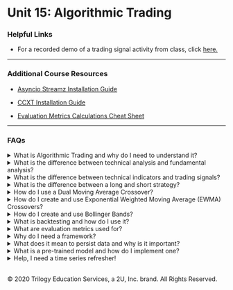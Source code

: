 # Unit 15: Algorithmic Trading

### Helpful Links

* For a recorded demo of a trading signal activity from class, click [here.](Activities_walkthrough.md)


---

### Additional Course Resources

* [Asyncio Streamz Installation Guide](Asyncio_Streamz_Install_Guide.md)

* [CCXT Installation Guide](CCXT_Install_Guide.md)

* [Evaluation Metrics Calculations Cheat Sheet](EvaluationsCalculationGuide.md)


---

### FAQs

<details>
<summary>What is Algorithmic Trading and why do I need to understand it?</summary><br>

Algorithmic trading is the trading of stocks using automated computer generated buy/sell decisions. This type of trading is becoming more and more popular in the FinTech world largely because it can be backtested with historical and current data to prove profitability and for its ability to mitigate profit loss due to human error. Some algorithmic trading strategies use the technology to inform their end decisions, while others run on auto-pilot - predicting and executing trades autonomously.

Algorithmic trading bots consist of three components:
- Signals:  Information that is useful for predicting the asset movement (such as performance and evaluation metrics, public sentiment).
- Entry Rules:  A decision rule telling you when to buy an asset (such as when a signal reaches a pre-specified, high enough level).
- Exit Rules:  A decision rule telling you when to sell or dispose of an asset (such as when a signal reaches a pre-specified, low enough level).
</details>
<details>
<summary>What is the difference between technical analysis and fundamental analysis?</summary><br>

The two major schools of thought in trading analysis are technical and fundamental analysis. They are both are beneficial techniques used to develop trading strategies, however the methods of each are quite different.
<blockquote>

<details>
<summary>Technical Analysis</summary><br>

Technical analysis is used to determine the value of a stock based only on the patterns and trends in its price movements and volume. Examples of technical analysis methods are Moving Averages and Bollinger Bands. Technical analysts look for known patterns in the trend lines these methods produce, such as pennants, flags and wedges. Using these patterns, they attempt to predict the stock's future movements. For an overview list of technical indicator patterns, check out [this](https://www.investopedia.com/articles/technical/112601.asp) Investopedia article.

<br>
</details>
<details>
<summary>Fundamental Analysis</summary><br>

Fundamental analysis attempts to determine the value of a stock based on qualitative factors like management style and business model, quantitative factors such as balance sheet numbers, and even emotional and subjective factors like public sentiment. Fundamental analysts create complicated mathmatical forecasting models based on these factors, making many assumptions and applying different weights to various factors.

<br>
</details>

</blockquote><br>
</details>


</details>
<details>
<summary>What is the difference between technical indicators and trading signals?</summary><br>

Technical indicators are metrics used to evaluate stock price movements, while trading signals are the point which those indicators suggest a time to buy or sell. A good trading strategy will utlize both as one plays off the other.

<blockquote>
<details>
<summary>Technical Indicators</summary><br>

Falling under the umbrella of technical analysis, a technical indicator is a data-driven metric that uses trading data such as closing price and volume to analyze the short or long-term price movements occurring over a specified period. For example, a 20-day simple moving average is a technical indicator representing a rolling 20-day mean of a stock's closing prices.

<br>
</details>
<details>
<summary>Trading Signals</summary><br>

A trading signal is the point at which a technical indicator, such as the crossover of two moving averages (short MA and long MA), suggests an opportunity for action--namely whether an individual trader or algorithmic trading program should issue a buy or sell order for a security (such as a stock) at that point in time.

<br>
</details>

</blockquote><br>
</details>

</details>
<details>
<summary>What is the difference between a long and short strategy?</summary><br>

Both long and short strategies are attempts at profitting off the buying and selling of financial assets, however the methods of profitting are quite different.

A long strategy is perhaps the most simple to understand and the most commonly used. Going long is the classic - *buy low and sell high* strategy most of us are accustomed to when we think of profitting on a sale. To use this strategy the asset is purchased at the lowest price and sold at the highest price, the profit is the difference.

A short strategy is much more difficult to conceptualize. To short a stock or financial asset, is to make a profit off the decline in value, which seems counterintuitive to many of us at first glance. To better understand, let's use an example scenario.
<blockquote><br>
Let's say that Bob owns 100 shares of *World's Best Co. Inc.* and they are each valued at $100, making their total value $1,000.

You've been researching the *World's Best Co. Inc.* and you've found some information that leads you to believe its not really the best after all, and that it's stock is well over-valued at $100 per share. You think its overvalued enough that the price is going to tank. You ask to borrow Bob's shares, and he agrees, temporarily transferring ownership of the shares to you (kind of like renting a home is the temporary transfer of many ownership rights). Now that you own the shares, even though its temporary, you can sell them!  You sell all 100 shares for $100 each for a $1,000 cash injection - Nice job!

Not long after you do this, the price per share does in fact tank - down to $25 per share. You can now buy 100 shares of the stock yourself at a total price of $250 to replace the borrowed stock you sold. Just in time too, because you are scheduled to return Bob's 100 shares to him tomorrow per your contract agreement!  You transfer all 100 shares of stock back to Bob, while keeping the $750 profit you made on the sale!

You may wonder, what's in it for Bob?  Don't worry - Bob will you charge you interest and fees on the renting of his stock, after all, its a risk to him to rent it out in case you don't return it. But this is one of many reasons why shorting a stock can be both risky and profitable.<br>
<br>

</blockquote><br>
</details>
<details>
<summary>How do I use a Dual Moving Average Crossover?</summary>
<font size = "2">

_For ease of explanation, this example will use a **long strategy**. For a refresher on the difference between **long and short strategies**, see the above section on _long/short strategy_ in this FAQ._</font>

<blockquote>
<details>
<summary>What it is:</summary><br>
The dual moving average crossover utilizes short and long term simple moving averages. When these two trend lines are plotted, they will move in the same direction on the chart and will eventually cross over each other. The value at the time of the crossover is considered the crossover point - a type of technical indicator.

Check out the [moving average refresher](Moving_Average_Refresher.md) if you need a quick refresh on how moving averages work!
<br>

<br>
</details>
<details>
<summary>How to use it:</summary><br>

If the short-term moving average line goes above the long-term moving average line, the indicator suggests that the price will be rising higher than the historical average in the short term.

If the short-term moving average line dips below the long-term moving average line, the indicator suggests that the price will be dropping lower than the historical average in the short term.

In the following candlestick chart for Bitcoin, you can see the dual moving average lines and the crossover points, indicating entry (buy signal) and exit (sell signal) points:

<img src=Images/dual_ma_cross.png width=700><br>
</details>
<details>
<summary>How to create it:</summary><br>

The dual moving average crossover can be created by using Pandas functionality. In the following steps we'll start with a simple example DataFrame with a datetime index and column of closing stock prices.

<img src=Images/signals_df.PNG width=150>
<blockquote><br>
<details>
<summary>Step One: Signal, STMA, and LTMA Columns</summary><br>

First we initialize a `Signals` column, then create our short and long term moving average columns using the `.rolling()` and `.mean()` methods:

```python
# Set the short window and long windows
short_window = 50
long_window = 100

# Generate the short and long moving averages (50 and 100 days, respectively)
signals_df['Signal'] = 0.0
signals_df['SMA50'] = signals_df['Close'].rolling(window=short_window).mean()
signals_df['SMA100'] = signals_df['Close'].rolling(window=long_window).mean()

signals_df.tail()
```
<img src=Images/signals_df_sma.PNG width=250>
<br>


</details><br>
<details>
<summary>Step Two: Creating the Signal Values</summary><br>


Next we create the signals themselves using `np.where()`. The code begins at the start of the short rolling window because the values prior to that are null. We accomplish this by slicing the column with a colon after the short_window variable: `signals_df[short_window:]`. The complete code loos like this:
```python
# Generate the trading signal (1 or 0) to when the short window is less than the long
# Note: Use 1 when the SMA50 is less than SMA100 and 0 for when it is not.
signals_df["Signal"][short_window:] = np.where(
    signals_df["SMA50"][short_window:] < signals_df["SMA100"][short_window:], 1.0, 0.0
)
```
Don't let the above code confuse you!  It is simply checking if the STMA is smaller than the LTMA and inserted a 1 if it is. A small snippet of the values generated can be seen below:

<img src=Images/signals_df_values.PNG width=350>
</details><br>
<details>
<summary>Step Three: Creating the Entry/Exit Points</summary><br>

The next step is to take the `.diff()` of the `Signals` column and add it to the DataFrame. Remember, `.diff` just subtracts one cell from the previous and provides the difference:

<img src=Images/signals_df_diff.PNG width=350>
</details><br>
<details>
<summary>Step Four: Visualizing the Indicators</summary><br>

Finally, the entry/exit points can be visualized using the following code:
```python
# Visualize exit position relative to close price
exit = signals_df[signals_df['Entry/Exit'] == -1.0]['Close'].hvplot.scatter(
    color='red',
    legend=False,
    ylabel='Price in $',
    width=1000,
    height=400)

# Visualize entry position relative to close price
entry = signals_df[signals_df['Entry/Exit'] == 1.0]['Close'].hvplot.scatter(
    color='green',
    legend=False,
    ylabel='Price in $',
    width=1000,
    height=400)

# Visualize close price for the investment
security_close = signals_df[['Close']].hvplot(
    line_color='lightgray',
    ylabel='Price in $',
    width=1000,
    height=400)

# Visualize moving averages
moving_avgs = signals_df[['SMA50', 'SMA100']].hvplot(
    ylabel='Price in $',
    width=1000,
    height=400)

# Overlay plots
entry_exit_plot = security_close * moving_avgs * entry * exit
entry_exit_plot.opts(xaxis=None)
```
<img src=Images/signals_df_plot.PNG width=800>

</details>
</blockquote><br>
</details>

</blockquote><br>
</details>
</details>
<details>
<summary>How do I create and use Exponential Weighted Moving Average (EWMA) Crossovers?</summary>
<font size = "2">

_For ease of explanation, this example will use a **long strategy**. For a refresher on the difference between **long and short strategies**, see the above section on _long/short strategy_ in this FAQ._</font>
<blockquote>
<details>
<summary>What it is:</summary><br>

The EWMA crossover works in much the same way as the dual moving average crossover, except instead of a simple moving average, it utilizes short and long term exponentially weighted moving averages. Because the most recent prices are more heavily weighted and because the smaller window has less time included, the short term EWMA is considered a fast moving trend line with more momentum than its long term EWMA counterpart.

These two variables are subsequently referred to as a *fast close* for short term EWMA and a *slow close* for long term EWMA. Much like the dual moving average crossover, when these two trend lines are plotted, they will move in the same direction on the chart and will eventually cross over each other. The value at the time of the crossover is considered the crossover point - a type of technical indicator.<br>

Check out the [moving average refresher](Moving_Average_Refresher.md) if you need a quick refresh on how moving averages work!

<br>
</details>
<details>
<summary>How to use it:</summary><br>

If the fast close trend line goes above the slow close trend line, the indicator suggests that the price will be rising higher than the historical average in the short term.

If the fast close trend line dips below the slow close trend average line, the indicator suggests that the price will be dropping lower than the historical average in the short term.

In the following candlestick chart for Bitcoin, you can see the exponentially weighted moving average lines and the crossover points, indicating entry (buy signal) and exit (sell signal) points:

<img src=Images/dual_ewma_cross.png width=700><br>
</details>
<details>
<summary>How to create it:</summary><br>

The exponentially weighted moving average crossover can be created by using Pandas functionality. In the following steps we'll start with a simple example DataFrame with a datetime index and column of closing stock prices.
```python
import numpy as np
import pandas as pd
import hvplot.pandas
from pathlib import Path
```
<img src=Images/signals_ewm_df.PNG width=150>
<blockquote><br>
<details>
<summary>Step One: Signal, Fast_Close, and Slow_Close Columns</summary><br>

First we initialize a `Signal` column, then create our short and long term moving average columns using the `.ewm()` and `.mean()` methods:

```python
# Set the short window and long windows
fast_close = 1
slow_close = 10

# Generate the fast and slow close exponentially weighted moving averages (1 and 10 days, respectively)
signals_df['Fast_Close'] = signals_df['Close'].ewm(halflife=short_window).mean()
signals_df['Slow_Close'] = signals_df['Close'].ewm(halflife=long_window).mean()
signals_df['Signal'] = 0.0

signals_df.tail()
```
<img src=Images/signals_df_ema.PNG width=250>
<br>


</details><br>
<details>
<summary>Step Two: Creating the Signal Values</summary><br>


Next we create the signals themselves using `np.where()`. The code begins at the start of the fast_close window because the values prior to that are null. We accomplish this by slicing the column with a colon after the short_window variable: `signals_df[short_window:]`. The complete code loos like this:
```python
# Generate the trading signal (1 or 0) to when the fast_close is less than the slow_close
# Note: Use 1 when the fast_close is less than the slow_close and 0 for when it is not.
signals_df["Signal"][short_window:] = np.where(
    signals_df["fast_close"][short_window:] < signals_df["slow_close"][short_window:], 1.0, 0.0
)
```
Don't let the above code confuse you!  It is simply checking if the fast close price is smaller than the slow close price and inserting a 1 if it is.

</details><br>
<details>
<summary>Step Three: Creating the Entry/Exit Points</summary><br>

The next step is to take the `.diff()` of the `Signals` column and add it to the DataFrame. Remember, `.diff` just subtracts one cell from the previous and provides the difference:

<img src=Images/signals_df_ewm_diff.PNG width=350>
</details><br>
<details>
<summary>Step Four: Visualizing the Indicators</summary><br>

Finally, the entry/exit points can be visualized using the code below. You'll notice there are many more entry/exit points than with the DMAC.  This is because the exponentially weighted moving averages cause the price action to move faster:
```python
# Visualize exit position relative to close price
exit = signals_df[signals_df['Entry/Exit'] == -1.0]['Close'].hvplot.scatter(
    color='red',
    legend=False,
    ylabel='Price in $',
    width=1000,
    height=400)

# Visualize entry position relative to close price
entry = signals_df[signals_df['Entry/Exit'] == 1.0]['Close'].hvplot.scatter(
    color='green',
    legend=False,
    ylabel='Price in $',
    width=1000,
    height=400)

# Visualize close price for the investment
security_close = signals_df[['Close']].hvplot(
    line_color='lightgray',
    ylabel='Price in $',
    width=1000,
    height=400)

# Visualize exponentially weighted moving averages
moving_avgs = signals_df[['Fast_Close', 'Slow_Close']].hvplot(
    ylabel='Price in $',
    width=1000,
    height=400)

# Overlay plots
entry_exit_plot = security_close * moving_avgs * entry * exit
entry_exit_plot.opts(xaxis=None)
```
<img src=Images/signals_df_ewm_plot.PNG width=800>

</details>
</blockquote><br>
</details>
</blockquote><br>

</details>
<details>
<summary>How do I create and use Bollinger Bands?</summary>
<font size = "2">

_For ease of explanation, this example will use a **long strategy**. For a refresher on the difference between **long and short strategies**, see the above section on _long/short strategy_ in this FAQ._</font>

<blockquote>
<details>
<summary>What it is:</summary><br>

Bollinger Bands are a set of lines representing a positive and negative standard deviation away from the simple moving average (SMA) of the asset's closing price.<br>

These lines create _bands_ that move across the plot, creating an area of empty space. The area within this space represents where the closing price _should_ tend to be. The entry/exit signals are generated when the closing price trend line moves out of that area and dips either below or above the bottom and top barriers of the bands.

Check out the [moving average refresher](Moving_Average_Refresher.md) if you need a quick refresh on how moving averages work!

<br>
</details>
<details>
<summary>How to use it:</summary><br>

When the closing price trend line moves below the lower band, a long (buy) opportunity exists as the signal suggests that the price action will tend to move upwards and more in line with where the price _should be_ (within the standard deviation area of the bands).

When the closing price trend line moves above the upper band, a short (sell) opportunity exists as the signal suggests that the price action will tend to move lower and more in line with where the price _should be_ (within the standard deviation area of the bands).

<img src=Images/Boll-Bands.png width=700><br>


</details>
<details>
<summary>How to create it:</summary><br>

The dual moving average crossover can be created by using Pandas functionality. In the following steps we'll start with a simple example DataFrame with a datetime index and column of closing stock prices. We will also need to import the following dependences:
```python
import numpy as np
import pandas as pd
import hvplot.pandas
from pathlib import Path
```

<img src=Images/signals_bb_df.PNG width=150>
<blockquote>
<details>
<summary>Step One: Generate the daily return column:</summary><br>

We begin by adding a column to hold our daily return values:

```python
# Drop NAs and calculate daily percent return
btc_df['daily_return'] = btc_df['Close'].dropna().pct_change()
btc_df
```
<img src=Images/bb_df.PNG width=500>

</details>

<details>
<summary>Step Two: Generate the values used to create bands:</summary><br>

Next, we generate the values that are subsequently used to create the bands themselves.  We use a rolling standard deviation to do this, after which the upper and lower bounds of the bands are creating by adding or substracting the mid_band from the standard deviation respectively:

```python
# Drop NAs and calculate daily percent return
btc_df['daily_return'] = btc_df['Close'].dropna().pct_change()
btc_df# Set bollinger band window
bollinger_window = 20

# Calculate rolling mean and standard deviation
btc_df['bollinger_mid_band'] = btc_df['Close'].rolling(window=bollinger_window).mean()
btc_df['bollinger_std'] = btc_df['Close'].rolling(window=20).std()

# Calculate upper and lowers bands of bollinger band
btc_df['bollinger_upper_band']  = btc_df['bollinger_mid_band'] + (btc_df['bollinger_std'] * 1)
btc_df['bollinger_lower_band']  = btc_df['bollinger_mid_band'] - (btc_df['bollinger_std'] * 1)
```

<img src=Images/bb_bands_df.PNG width=500>

</details>
<details>
<summary>Step Three: Plot the bands!</summary><br>

We can finally polot our bollinger bandS as follows:

```python
btc_df[['Close','bollinger_mid_band','bollinger_upper_band','bollinger_lower_band']].plot(figsize=(20,10))
```
<img src=Images/bb_df_plot.PNG width=800>

</details>
</details>
</blockquote><br>

</details>
<details>
<summary>What is backtesting and how do I use it?</summary><br>

The term sounds more complicated that it actually is - backtesting is simply the testing of your trading strategy using historical data in a simulated scenario. The results indicate how much the gains and losses would have been if the strategy had been implemented on a dummy portfolio of predetermined share size with a dummy capital amount of a predetermined size. Typically `500` is chosen for the portfolio size and `$100,000` is chosen for the available capital.

For an example of backtest simulation check out the steps below:

<blockquote>
<details>
<summary>Step One: </summary><br>

To conduct the simulation in Jupyter, the portfolio size and capital amount are set in variables so they can be easily inserted to our code:
```python
# Set initial capital
initial_capital = float(100000)
# Set the share size
share_size = 500
```
The portfolio size, or *position*, is set in a column titled `Position` and is coded to equal `500` when the crossover signal is 1 by multipying our share size by the signal:
```python
# Take a 500 share position where the dual moving average crossover is 1 (SMA50 is greater than SMA100)
signals_df['Position'] = share_size * signals_df['Signal']
```
This inserts a column as seen below: **Lori to update this picture to show column headers**
<img src=Images/active-positions.png>
</details>
<details>
<summary>Step Two: </summary><br>

Next, a columm is inserted indicating the share size purchase or sale, depending on the entry/exit points. If there is an entry point, the share size is  `500` if there is an exit point, the share size is `-500`. This is creating by running `.diff()` on the `Position` column.

```python
# Find the points in time where a 500 share position is bought or sold
signals_df['Entry/Exit Position'] = signals_df['Position'].diff()
```

This inserts a column as seen below: **update image**

<img src=Images/entry-exit-positions.png>
</details>
<details>
<summary>Step Three: </summary><br>

Next, the column `Portfolio Holdings` is inserted to represent the cumulative investment in the chosen stock over time. These values are obtained by multiplying the closing prices of the stock by the cumulative sum for entry/exit positions of 500 shares - or in this case the `Entry/Exity Position` column:

```python
# Multiply share price by entry/exit positions and get the cumulatively sum
signals_df['Portfolio Holdings'] = signals_df['close'] * signals_df['Entry/Exit Position'].cumsum()
```
This inserts a column as seen below: **update image**
</details>
<details>
<summary>Step Three: </summary><br>

We now add another new column to represent the remaining cash value of our capital as we make our psuedo investments. To calculate this value, we subtract the `initial_capital` from the product of the `close` prices and the cumulative sum of the `Entry/Exit Position`:

```python
# Subtract the initial capital by the portfolio holdings to get the amount of liquid cash in the portfolio
signals_df['Portfolio Cash'] = initial_capital - (signals_df['close'] * signals_df['Entry/Exit Position']).cumsum()
```
This inserts a column as seen below: **update image**
</details>
<details>
<summary>Step Four: </summary><br>

Next, we add the values of the `Portfolio Cash` column to the values of the `Portfolio Holdings` column to create a new column of values - `Portfolio Total`. This column represents the total value of the portfolio over time.

```python

# Get the total portfolio value by adding the cash amount by the portfolio holdings (or investments)
signals_df['Portfolio Total'] = signals_df['Portfolio Cash'] + signals_df['Portfolio Holdings']
```
This inserts a column as seen below: **update image**
</details>
<details>
<summary>Step Five: </summary><br>

The final step before plotting is to generate the daily and cumulative returns. The `Portfolio Daily Returns` column is populated by using `.pct_change()` on the `Portfolio Total` column. The `Portfolio Cumulative Returns` column is populated using `cumprod()` on the newly generated `Portfolio Daily Returns` column.
```python
# Calculate the portfolio daily returns
signals_df['Portfolio Daily Returns'] = signals_df['Portfolio Total'].pct_change()

# Calculate the cumulative returns
signals_df['Portfolio Cumulative Returns'] = (1 + signals_df['Portfolio Daily Returns']).cumprod() - 1
```
This inserts columns as seen below: **update image**

</details>
<details>
<summary>Step Six: </summary><br>

Finally, we can visualize the simulation and thus the overal success or failure of our strategy by plotting the values.

```python
# Visualize exit position relative to total portfolio value
exit = signals_df[signals_df['Entry/Exit'] == -1.0]['Portfolio Total'].hvplot.scatter(
    color='red',
    legend=False,
    ylabel='Total Portfolio Value',
    width=1000,
    height=400
)

# Visualize entry position relative to total portfolio value
entry = signals_df[signals_df['Entry/Exit'] == 1.0]['Portfolio Total'].hvplot.scatter(
    color='green',
    legend=False,
    ylabel='Total Portfolio Value',
    width=1000,
    height=400
)

# Visualize total portoflio value for the investment
total_portfolio_value = signals_df[['Portfolio Total']].hvplot(
    line_color='lightgray',
    ylabel='Total Portfolio Value',
    width=1000,
    height=400
)

# Overlay plots
portfolio_entry_exit_plot = total_portfolio_value * entry * exit
portfolio_entry_exit_plot.opts(xaxis=None)
```
The above code generates a chart like the one below. This allows us to visualize our simulation. We can see our entry/exit points in red/green respectively, and we can see the trend line of the value of the portfolio rise over time. This particular simulation increased the initial capital from $100,000 to a total portfolio value of $132,975:

<img src=Images/sim_visualization.PNG>

</details>

</blockquote><br>
</details>
</details>
<details>
<summary>What are evaluation metrics used for?</summary><br>

Evaluation metrics are calculations used to assess the value of trades. Used in conjunction with your trading algorithms, they can be used to analyze it's performance and plan for needed adjustments. In class we cover the following evluation metrics:

- **Cumulative Return:** the total/aggregated amount of gains and losses for an investment. Cumulative return is measured across time and not for a given time period.

- **Annual Return:** a time-weighted annual percentage representing the return on an investment over a period of time.

- **Annual Volatility:** the annualized degree of variation in trading prices over time.

- **Sharpe Ratio:** The return of investment compared to its risk, measured by the difference between the return on investment and the risk-free return.

- **Downside Deviation/Return:** The measure of risk for returns that are below the minimum acceptable return.

- **Sortino Ratio:** The quotient of harmful volatility and overall volatility. The Sortino ratio focuses on downside deviation rather than the standard deviation.

A cheat sheet to these calculations can be seen [here.](EvaluationsCalculationGuide.md)

</details>

<details>
<summary>Why do I need a framework?</summary><br>

A framework is much like a template for your code. Its a programming technique that organizes code into a workflow that can easily be reused and applied to different scenarios. Just as a libary like Pandas can provide prebuilt code to be easily inserted into your program, the framework provides prebuilt structure and organization into which that code can be inserted. The code inside the framework can be easily changed to fit new data, but the flow of the code remains the same.

The trading framework we build in class, provides a work flow for building an entire dashboard to visualize a trading strategy. The code inside the framework can be swapped out to accompodate new data, but the work flow remains the same so that when the dashboard is generated all of its components have been generated and can be populated.

</details>

<details>
<summary>What does it mean to persist data and why is it important?</summary><br>

Data persistence is the concept of saving data to a database to have a reliable copy of data that is persisted rather than transiently stored as in-memory data structures.

Persisting data is generally a best practice as it provides a method for data recovery should an application ever fail; data stored in transient in-memory data structures will be lost forever if the application itself terminates. Also, persisting data to a database allows for separate data analysis to be done at a later time, if desired.

</details>

<details>
<summary>What is a pre-trained model and how do I implement one?</summary><br>

Just as we can persist data using a database for longetivity and reuse, we can persist models for the same reasons. When a model is persisted, it is refered to as pre-trained. Pre-trained models, have been created, configured, and fitted to data then saved for later use. The models can be loaded as any file can be loaded, using the right modules of course.

This saves us the time consuming process of splitting our data for training and testing, then fitting the model. If its been done once, and a successful combination has been found, the model can be saved and reused later.

There are many ways to persist your model, however in class we use a library called `joblib`. To save the model we utilize the following code:

```python
from joblib import dump
dump(model, 'your_model.joblib')
```

Once the model is saved, we can load it whenever we need to use it. We load the model as follows:

```python
from joblib import load
model = load('your_model.joblib')
```

Once the model is loaded, predictions can be made as normal:

```python
predictions = model.predict(X_test)
```
</details>



<details>
<summary>Help, I need a time series refresher!</summary><br>

Its important to convert dates into time series when working with python and pandas. For a quick refresher on reading time series data into a pandas DataFrame, see below. for a full refresher, head back to the [Unit 10 - Time Series FAQ.](../../10-Time-Series/Supplemental/StudentGuide.md)

<blockquote>
<details><summary>How do you convert objects to `datetime`?</summary>

Converting objects to `datetime` can be tricky. Using pandas, the conversion can be handled upon reading in of data. The syntax to handle the conversion from `read_csv()` is:

```python
df = pd.read_csv('your_data.csv', parse_dates=True)
```
This converts each object to a `datetime` object. Alternatively, you can also set the index as the date column for ease of plotting:
```python
df = pd.read_csv('your_data.csv', infer_datetime_format=True, parse_dates=True, index_col='Date')
```

</details>
</blockquote>
<br>
</details>
<br>



© 2020 Trilogy Education Services, a 2U, Inc. brand. All Rights Reserved.
